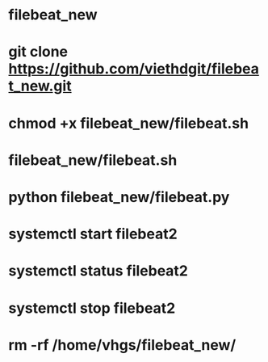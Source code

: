 # filebeat_new
# git clone https://github.com/viethdgit/filebeat_new.git
# chmod +x filebeat_new/filebeat.sh
# filebeat_new/filebeat.sh
# python filebeat_new/filebeat.py
# systemctl start filebeat2
# systemctl status filebeat2
# systemctl stop filebeat2
# rm -rf /home/vhgs/filebeat_new/

